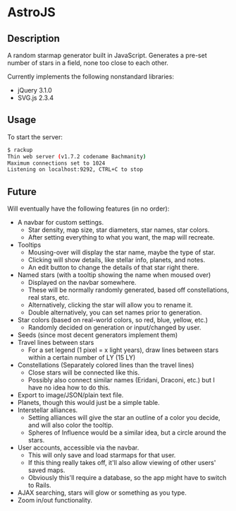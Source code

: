 # AstroJS

## Description

A random starmap generator built in JavaScript. Generates a pre-set number of stars in a field, none too close to each other.

Currently implements the following nonstandard libraries:

- jQuery 3.1.0
- SVG.js 2.3.4

## Usage

To start the server:

```bash
$ rackup
Thin web server (v1.7.2 codename Bachmanity)
Maximum connections set to 1024
Listening on localhost:9292, CTRL+C to stop
```

## Future

Will eventually have the following features (in no order):

- A navbar for custom settings.
  - Star density, map size, star diameters, star names, star colors.
  - After setting everything to what you want, the map will recreate.
- Tooltips
  - Mousing-over will display the star name, maybe the type of star.
  - Clicking will show details, like stellar info, planets, and notes.
  - An edit button to change the details of that star right there.
- Named stars (with a tooltip showing the name when moused over)
  - Displayed on the navbar somewhere.
  - These will be normally randomly generated, based off constellations, real stars, etc.
  - Alternatively, clicking the star will allow you to rename it.
  - Double alternatively, you can set names prior to generation.
- Star colors (based on real-world colors, so red, blue, yellow, etc.)
  - Randomly decided on generation or input/changed by user.
- Seeds (since most decent generators implement them)
- Travel lines between stars
  - For a set legend (1 pixel = x light years), draw lines between stars within a certain number of LY (15 LY)
- Constellations (Separately colored lines than the travel lines)
  - Close stars will be connected like this.
  - Possibly also connect similar names (Eridani, Draconi, etc.) but I have no idea how to do this.
- Export to image/JSON/plain text file.
- Planets, though this would just be a simple table.
- Interstellar alliances.
  - Setting alliances will give the star an outline of a color you decide, and will also color the tooltip.
  - Spheres of Influence would be a similar idea, but a circle around the stars.
- User accounts, accessible via the navbar.
  - This will only save and load starmaps for that user.
  - If this thing really takes off, it'll also allow viewing of other users' saved maps.
  - Obviously this'll require a database, so the app might have to switch to Rails.
- AJAX searching, stars will glow or something as you type.
- Zoom in/out functionality.

